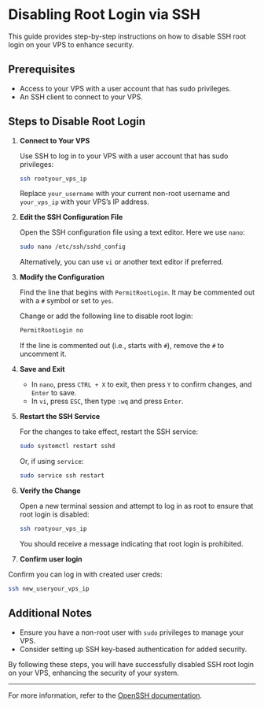 # Disabling Root Login via SSH

This guide provides step-by-step instructions on how to disable SSH root login on your VPS to enhance security.

## Prerequisites

- Access to your VPS with a user account that has sudo privileges.
- An SSH client to connect to your VPS.

## Steps to Disable Root Login

1. **Connect to Your VPS**

   Use SSH to log in to your VPS with a user account that has sudo privileges:

   ```bash
   ssh rootyour_vps_ip
   ```

   Replace `your_username` with your current non-root username and `your_vps_ip` with your VPS’s IP address.

2. **Edit the SSH Configuration File**

   Open the SSH configuration file using a text editor. Here we use `nano`:

   ```bash
   sudo nano /etc/ssh/sshd_config
   ```

   Alternatively, you can use `vi` or another text editor if preferred.

3. **Modify the Configuration**

   Find the line that begins with `PermitRootLogin`. It may be commented out with a `#` symbol or set to `yes`.

   Change or add the following line to disable root login:

   ```bash
   PermitRootLogin no
   ```

   If the line is commented out (i.e., starts with `#`), remove the `#` to uncomment it.

4. **Save and Exit**

   - In `nano`, press `CTRL + X` to exit, then press `Y` to confirm changes, and `Enter` to save.
   - In `vi`, press `ESC`, then type `:wq` and press `Enter`.

5. **Restart the SSH Service**

   For the changes to take effect, restart the SSH service:

   ```bash
   sudo systemctl restart sshd
   ```

   Or, if using `service`:

   ```bash
   sudo service ssh restart
   ```

6. **Verify the Change**

   Open a new terminal session and attempt to log in as root to ensure that root login is disabled:

   ```bash
   ssh rootyour_vps_ip
   ```
   You should receive a message indicating that root login is prohibited.


7. **Confirm user login**

  Confirm you can log in with created user creds:
  ```bash
 ssh new_useryour_vps_ip
 ```


## Additional Notes

- Ensure you have a non-root user with `sudo` privileges to manage your VPS.
- Consider setting up SSH key-based authentication for added security.

By following these steps, you will have successfully disabled SSH root login on your VPS, enhancing the security of your system.

---

For more information, refer to the [OpenSSH documentation](https://www.openssh.com/manual.html).
